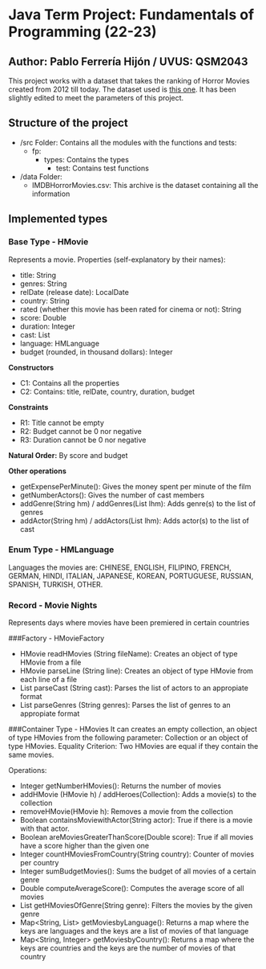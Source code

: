 # Java Term Project: Fundamentals of Programming (22-23)

## **Author:** Pablo Ferrería Hijón / **UVUS:** QSM2043

This project works with a dataset that takes the ranking of Horror Movies created from 2012 till today.
The dataset used is [this one](https://www.kaggle.com/datasets/PromptCloudHQ/imdb-horror-movie-dataset). It has been slightly edited to meet the parameters of this project.

## Structure of the project

- /src Folder: Contains all the modules with the functions and tests:
  - fp:
    - types: Contains the types
      - test: Contains test functions
- /data Folder:
  - IMDBHorrorMovies.csv: This archive is the dataset containing all the information

## Implemented types

### Base Type - HMovie
Represents a movie. Properties (self-explanatory by their names):
- title: String
- genres: String
- relDate (release date): LocalDate
- country: String
- rated (whether this movie has been rated for cinema or not): String
- score: Double
- duration: Integer
- cast: List
- language: HMLanguage
- budget (rounded, in thousand dollars): Integer

**Constructors**
- C1: Contains all the properties
- C2: Contains: title, relDate, country, duration, budget

**Constraints**
- R1: Title cannot be empty
- R2: Budget cannot be 0 nor negative
- R3: Duration cannot be 0 nor negative

**Natural Order:** By score and budget

**Other operations** 
- getExpensePerMinute(): Gives the money spent per minute of the film
- getNumberActors(): Gives the number of cast members
- addGenre(String hm) / addGenres(List lhm): Adds genre(s) to the list of genres
- addActor(String hm) / addActors(List lhm): Adds actor(s) to the list of cast

### Enum Type - HMLanguage
Languages the movies are:
CHINESE, ENGLISH, FILIPINO, FRENCH, GERMAN, HINDI, ITALIAN, JAPANESE, KOREAN, PORTUGUESE, RUSSIAN, SPANISH, TURKISH, OTHER.

### Record - Movie Nights
Represents days where movies have been premiered in certain countries

###Factory - HMovieFactory
- HMovie readHMovies (String fileName): Creates an object of type HMovie from a file
- HMovie parseLine (String line): Creates an object of type HMovie from each line of a file
- List parseCast (String cast): Parses the list of actors to an appropiate format
- List parseGenres (String genres): Parses the list of genres to an appropiate format

###Container Type - HMovies
It can creates an empty collection, an object of type HMovies from the following parameter: Collection<HMovie> or an object of type HMovies.
Equality Criterion: Two HMovies are equal if they contain the same movies.

Operations:
- Integer getNumberHMovies(): Returns the number of movies
- addHMovie (HMovie h) / addHeroes(Collection): Adds a movie(s) to the collection
- removeHMovie(HMovie h): Removes a movie from the collection
- Boolean containsMoviewithActor(String actor): True if there is a movie with that actor.
- Boolean areMoviesGreaterThanScore(Double score): True if all movies have a score higher than the given one
- Integer countHMoviesFromCountry(String country): Counter of movies per country
- Integer sumBudgetMovies(): Sums the budget of all movies of a certain genre
- Double computeAverageScore(): Computes the average score of all movies
- List getHMoviesOfGenre(String genre): Filters the movies by the given genre
- Map<String, List> getMoviesbyLanguage(): Returns a map where the keys are languages and the keys are a list of movies of that language
- Map<String, Integer> getMoviesbyCountry(): Returns a map where the keys are countries and the keys are the number of movies of that country
